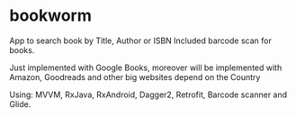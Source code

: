 # bookworm

App to search book by Title, Author or ISBN
Included barcode scan for books.

Just implemented with Google Books, moreover will be implemented with Amazon, Goodreads and other big websites depend on the Country

Using: MVVM, RxJava, RxAndroid, Dagger2, Retrofit, Barcode scanner and Glide.

